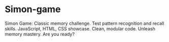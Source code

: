 # Simon-game
Simon Game: Classic memory challenge. Test pattern recognition and recall skills. JavaScript, HTML, CSS showcase. Clean, modular code. Unleash memory mastery. Are you ready?
